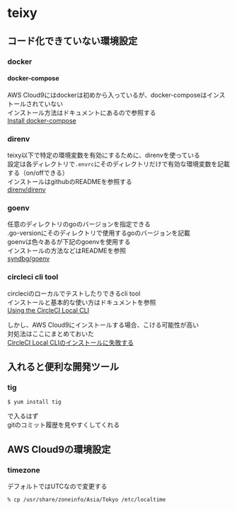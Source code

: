 # teixy

## コード化できていない環境設定
### docker
#### docker-compose
AWS Cloud9にはdockerは初めから入っているが、docker-composeはインストールされていない  
インストール方法はドキュメントにあるので参照する  
[Install docker-compose](https://docs.docker.com/compose/install/)  

### direnv
teixy以下で特定の環境変数を有効にするために、direnvを使っている  
設定は各ディレクトリで`.envrc`にそのディレクトリだけで有効な環境変数を記載する（on/offできる）  
インストールはgithubのREADMEを参照する  
[direnv/direnv](https://github.com/direnv/direnv)  

### goenv
任意のディレクトリのgoのバージョンを指定できる  
.go-versionにそのディレクトリで使用するgoのバージョンを記載  
goenvは色々あるが下記のgoenvを使用する  
インストールの方法などはREADMEを参照  
[syndbg/goenv](https://github.com/syndbg/goenv)  

### circleci cli tool
circleciのローカルでテストしたりできるcli tool  
インストールと基本的な使い方はドキュメントを参照  
[Using the CircleCI Local CLI](https://circleci.com/docs/2.0/local-cli/)  
  
しかし、AWS Cloud9にインストールする場合、こける可能性が高い  
対処法はここにまとめておいた  
[CircleCI Local CLIのインストールに失敗する](https://qiita.com/tanden/items/fac327992314ec0fa24a)  

## 入れると便利な開発ツール
### tig
```
$ yum install tig
```
で入るはず  
gitのコミット履歴を見やすくしてくれる

## AWS Cloud9の環境設定

### timezone
デフォルトではUTCなので変更する　　
```
% cp /usr/share/zoneinfo/Asia/Tokyo /etc/localtime
```

